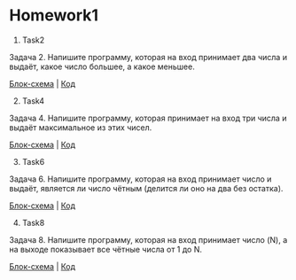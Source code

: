 # Homework1

1. Task2

Задача 2.
Напишите программу, которая на вход принимает два числа и выдаёт, какое число большее, а какое меньшее.

[Блок-схема](Task2/diagram.drawio.png) | [Код](Task2/Program.cs) 

2. Task4

Задача 4.
Напишите программу, которая принимает на вход три числа и выдаёт максимальное из этих чисел.

[Блок-схема](Task4/diagram.drawio.png) | [Код](Task4/Program.cs) 

3. Task6

Задача 6.
Напишите программу, которая на вход принимает число и выдаёт, является ли число чётным (делится ли оно на два без остатка).

[Блок-схема](Task6/diagram.drawio.png) | [Код](Task6/Program.cs) 

4. Task8

Задача 8.
Напишите программу, которая на вход принимает число (N), 
а на выходе показывает все чётные числа от 1 до N.

[Блок-схема](Task8/diagram.drawio.png) | [Код](Task8/Program.cs) 
